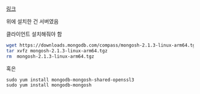 [링크](https://www.mongodb.com/docs/manual/tutorial/install-mongodb-on-amazon/?tck=docs_chatbot&_ga=2.91859098.1681454196.1707368232-1355586226.1707368232)

위에 설치한 건 서버였음

클라이언트 설치해줘야 함

```bash
wget https://downloads.mongodb.com/compass/mongosh-2.1.3-linux-arm64.tgz
tar xvfz mongosh-2.1.3-linux-arm64.tgz
rm  mongosh-2.1.3-linux-arm64.tgz
```

혹은

```
sudo yum install mongodb-mongosh-shared-openssl3
sudo yum install mongodb-mongosh
```